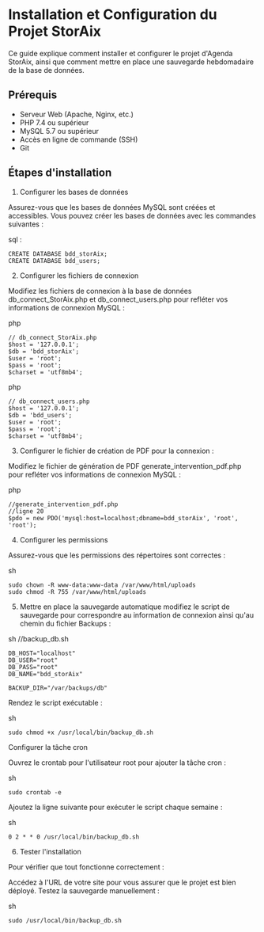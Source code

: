
# Installation et Configuration du Projet StorAix

Ce guide explique comment installer et configurer le projet d'Agenda StorAix, ainsi que comment mettre en place une sauvegarde hebdomadaire de la base de données.

## Prérequis

- Serveur Web (Apache, Nginx, etc.)
- PHP 7.4 ou supérieur
- MySQL 5.7 ou supérieur
- Accès en ligne de commande (SSH)
- Git

## Étapes d'installation


1. Configurer les bases de données

Assurez-vous que les bases de données MySQL sont créées et accessibles. Vous pouvez créer les bases de données avec les commandes suivantes :

sql :

    CREATE DATABASE bdd_storAix;
    CREATE DATABASE bdd_users;

2. Configurer les fichiers de connexion

Modifiez les fichiers de connexion à la base de données db_connect_StorAix.php et db_connect_users.php pour refléter vos informations de connexion MySQL :

php

    // db_connect_StorAix.php
    $host = '127.0.0.1';
    $db = 'bdd_storAix';
    $user = 'root';
    $pass = 'root';
    $charset = 'utf8mb4';

php

    // db_connect_users.php
    $host = '127.0.0.1';
    $db = 'bdd_users';
    $user = 'root';
    $pass = 'root';
    $charset = 'utf8mb4';

3. Configurer le fichier de création de PDF pour la connexion :

Modifiez le fichier de génération de PDF generate_intervention_pdf.php pour refléter vos informations de connexion MySQL :

php

    //generate_intervention_pdf.php
    //ligne 20 
    $pdo = new PDO('mysql:host=localhost;dbname=bdd_storAix', 'root', 'root');



4. Configurer les permissions

Assurez-vous que les permissions des répertoires sont correctes :

sh

    sudo chown -R www-data:www-data /var/www/html/uploads
    sudo chmod -R 755 /var/www/html/uploads

5. Mettre en place la sauvegarde automatique
modifiez le script de sauvegarde pour correspondre au information de connexion ainsi qu'au chemin du fichier Backups :


sh
    //backup_db.sh
    
    DB_HOST="localhost"
    DB_USER="root"
    DB_PASS="root"
    DB_NAME="bdd_storAix"
    
    BACKUP_DIR="/var/backups/db"



Rendez le script exécutable :

sh

    sudo chmod +x /usr/local/bin/backup_db.sh

Configurer la tâche cron

Ouvrez le crontab pour l'utilisateur root pour ajouter la tâche cron :

sh

    sudo crontab -e

Ajoutez la ligne suivante pour exécuter le script chaque semaine :

sh

    0 2 * * 0 /usr/local/bin/backup_db.sh

6. Tester l'installation

Pour vérifier que tout fonctionne correctement :

Accédez à l'URL de votre site pour vous assurer que le projet est bien déployé.
Testez la sauvegarde manuellement :

sh

    sudo /usr/local/bin/backup_db.sh
